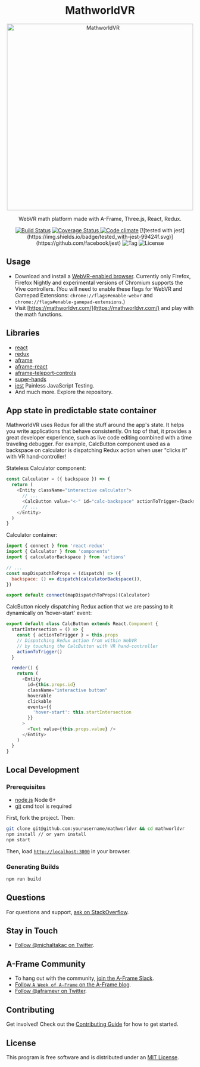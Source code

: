 <h1 align="center">MathworldVR</h1>

<p align="center"><a href="https://mathworldvr.com/" target="_blank"><img width="500" alt="MathworldVR" src="https://raw.githubusercontent.com/michaltakac/mathworldvr/master/public/mathworldvr.jpg"></a></p>

<p align="center">WebVR math platform made with A-Frame, Three.js, React, Redux.</p>

<p align="center">
  <a href="https://travis-ci.org/michaltakac/mathworldvr"><img src="https://img.shields.io/travis/michaltakac/mathworldvr.svg?style=flat-square" alt="Build Status"></a>
  <a href="https://codecov.io/gh/michaltakac/mathworldvr">
    <img src="https://img.shields.io/codecov/c/github/michaltakac/mathworldvr.svg?style=flat-square" alt="Coverage Status">
  </a>
  <a href="https://codeclimate.com/github/michaltakac/mathworldvr/"><img src="https://img.shields.io/codeclimate/github/michaltakac/mathworldvr.svg?style=flat-square" alt="Code climate"></a>
  [![tested with jest](https://img.shields.io/badge/tested_with-jest-99424f.svg)](https://github.com/facebook/jest)
  <img src="https://img.shields.io/github/tag/michaltakac/mathworldvr.svg?style=flat-square" alt="Tag">
  <img src="https://img.shields.io/github/license/michaltakac/mathworldvr.svg?style=flat-square" alt="License">
</p>

## Usage

- Download and install a [WebVR-enabled browser](https://webvr.info/get-chrome/). Currently only Firefox, Firefox Nightly and experimental versions of Chromium supports the Vive controllers. (You will need to enable these flags for WebVR and Gamepad Extensions: `chrome://flags#enable-webvr` and `chrome://flags#enable-gamepad-extensions`.)
- Visit [https://mathworldvr.com/](https://mathworldvr.com/) and play with the math functions.

## Libraries

- [react](https://facebook.github.io/react/)
- [redux](http://reactjs.github.io/redux/)
- [aframe](https://github.com/aframevr/aframe/)
- [aframe-react](https://github.com/aframevr/aframe-react/)
- [aframe-teleport-controls](https://github.com/fernandojsg/aframe-teleport-controls)
- [super-hands](https://github.com/wmurphyrd/aframe-super-hands-component)
- [jest](https://facebook.github.io/jest/) Painless JavaScript Testing.
- And much more. Explore the repository.

## App state in predictable state container

MathworldVR uses Redux for all the stuff around the app's state. It helps you write applications that behave consistently. On top of that, it provides a great developer experience, such as live code editing combined with a time traveling debugger. For example, CalcButton component
used as a backspace on calculator is dispatching Redux action when user "clicks it" with VR hand-controller!

Stateless Calculator component:

```javascript
const Calculator = ({ backspace }) => {
  return (
    <Entity className="interactive calculator">
      // ...
      <CalcButton value="<-" id="calc-backspace" actionToTrigger={backspace} />
      // ...
    </Entity>
  )
}
```

Calculator container:

```javascript
import { connect } from 'react-redux'
import { Calculator } from 'components'
import { calculatorBackspace } from 'actions'

// ...
const mapDispatchToProps = (dispatch) => ({
  backspace: () => dispatch(calculatorBackspace()),
})

export default connect(mapDispatchToProps)(Calculator)
```

CalcButton nicely dispatching Redux action that we are passing to it dynamically on 'hover-start' event:

```javascript
export default class CalcButton extends React.Component {
  startIntersection = () => {
    const { actionToTrigger } = this.props
    // Dispatching Redux action from within WebVR
    // by touching the CalcButton with VR hand-controller
    actionToTrigger()
  }

  render() {
    return (
      <Entity
        id={this.props.id}
        className="interactive button"
        hoverable
        clickable
        events={{
          'hover-start': this.startIntersection
        }}
      >
        <Text value={this.props.value} />
      </Entity>
    )
  }
}
```

## Local Development

### Prerequisites

- [node.js](http://nodejs.org) Node 6+
- [git](https://git-scm.com/downloads) cmd tool is required

First, fork the project. Then:

```bash
git clone git@github.com:yourusername/mathworldvr && cd mathworldvr
npm install // or yarn install
npm start
```

Then, load [`http://localhost:3000`](http://localhost:3000) in your browser.

### Generating Builds

```bash
npm run build
```

## Questions

For questions and support, [ask on StackOverflow](http://stackoverflow.com/questions/ask/?tags=mathworldvr).

## Stay in Touch

- [Follow @michaltakac on Twitter](https://twitter.com/michaltakac).

## A-Frame Community

- To hang out with the community, [join the A-Frame Slack](https://aframevr-slack.herokuapp.com).
- [Follow `A Week of A-Frame` on the A-Frame blog](https://aframe.io/blog).
- [Follow @aframevr on Twitter](https://twitter.com/aframevr).

## Contributing

Get involved! Check out the [Contributing Guide](CONTRIBUTING.md) for how to get started.

## License

This program is free software and is distributed under an [MIT License](LICENSE).
